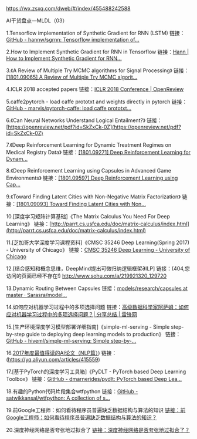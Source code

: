 https://wx.zsxq.com/dweb/#/index/455488242588

AI干货盘点—MLDL（03）

1.Tensorflow implementation of Synthetic Gradient for RNN (LSTM)
链接：[GitHub - hannw/sgrnn: Tensorflow implementation of...](https://github.com/hannw/sgrnn)

2.How to Implement Synthetic Gradient for RNN in Tensorflow
链接：[Hann | How to Implement Synthetic Gradient for RNN...](https://hannw.github.io/posts/synthetic-gradient-rnn)

3.《A Review of Multiple Try MCMC algorithms for Signal Processing》
链接：[[1801.09065] A Review of Multiple Try MCMC algorit...](https://arxiv.org/abs/1801.09065)

4.ICLR 2018 accepted papers
链接：[ICLR 2018 Conference | OpenReview](https://openreview.net/group?id=ICLR.cc/2018/Conference)

5.caffe2pytorch - load caffe prototxt and weights directly in pytorch
链接：[GitHub - marvis/pytorch-caffe: load caffe prototxt...](https://openreview.net/pdf?id=SkZxCk-0Z)

6.《Can Neural Networks Understand Logical Entailment?》
链接：[https://openreview.net/pdf?id=SkZxCk-0Z](https://openreview.net/pdf?id=SkZxCk-0Z)

7.《Deep Reinforcement Learning for Dynamic Treatment Regimes on Medical Registry Data》
链接：[[1801.09271] Deep Reinforcement Learning for Dynam...](https://arxiv.org/abs/1801.09271)

8.《Deep Reinforcement Learning using Capsules in Advanced Game Environments》
链接：[[1801.09597] Deep Reinforcement Learning using Cap...](https://arxiv.org/abs/1801.09597)

9.《Toward Finding Latent Cities with Non-Negative Matrix Factorization》
链接：[[1801.09093] Toward Finding Latent Cities with Non...](https://arxiv.org/abs/1801.09093)

10.[深度学习矩阵计算基础]《The Matrix Calculus You Need For Deep Learning》
链接：[http://parrt.cs.usfca.edu/doc/matrix-calculus/index.html](http://parrt.cs.usfca.edu/doc/matrix-calculus/index.html)

11.[芝加哥大学深度学习课程资料]《CMSC 35246 Deep Learning(Spring 2017) - University of Chicago》
链接：[CMSC 35246 Deep Learning - University of Chicago](http://ttic.uchicago.edu/~shubhendu/Pages/CMSC35246.html)

12.[结合感知和概念思维，DeepMind提出可微归纳逻辑框架∂ILP]
链接：(404,您访问的页面已经不存在!)
http://www.sohu.com/a/219921320_129720

13.Dynamic Routing Between Capsules
链接：[models/research/capsules at master · Sarasra/model...](https://github.com/Sarasra/models/tree/master/research/capsules)

14.如何应对机器学习过程中的多项选择问题
链接：[高级数据科学家阿萨姆：如何应对机器学习过程中的多项选择问题？| 分享总结 | 雷锋网](https://www.leiphone.com/news/201712/sNGbcvYjF4CkQXqZ.html)

15.[生产环境深度学习模型部署详细指南]《simple-ml-serving - Simple step-by-step guide to deploying deep learning models to production》
链接：[GitHub - hiveml/simple-ml-serving: Simple step-by-...](https://github.com/hiveml/simple-ml-serving)

16.[2017年度最值得读的AI论文（NLP篇）](https://yq.aliyun.com/articles/415559))
链接：(https://yq.aliyun.com/articles/415559)

17.[基于PyTorch的深度学习工具箱]《PyDLT - PyTorch based Deep Learning Toolbox》
链接：[GitHub - dmarnerides/pydlt: PyTorch based Deep Lea...](https://github.com/dmarnerides/pydlt)

18.有趣的Python代码片段集合wtfpython
链接：[GitHub - satwikkansal/wtfpython: A collection of s...](https://github.com/satwikkansal/wtfpython)

19.前Google工程师：如何看待程序员普遍缺乏数据结构与算法的知识
[链接：前Google工程师：如何看待程序员普遍缺乏数据结构与算法的知识？](https://mp.weixin.qq.com/s/E34vSSyKPc070JPiqZMS8Q)

20.深度神经网络是否夸张地过拟合了
[链接：深度神经网络是否夸张地过拟合了？](https://mp.weixin.qq.com/s/Ho0iu1DVQIOgYPTvWADTYw)